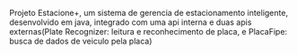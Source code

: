 Projeto Estacione+, um sistema de gerencia de estacionamento inteligente, 
desenvolvido em java, integrado com uma api interna e duas apis externas(Plate Recognizer: leitura e reconhecimento de placa,
e PlacaFipe: busca de dados de veiculo pela placa)
